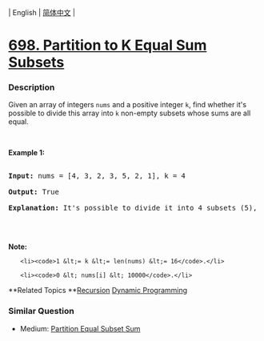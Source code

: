 | English | [简体中文](README.md) |

# [698. Partition to K Equal Sum Subsets](https://leetcode-cn.com/problems/partition-to-k-equal-sum-subsets)
 ### Description
<p>Given an array of integers <code>nums</code> and a positive integer <code>k</code>, find whether it&#39;s possible to divide this array into <code>k</code> non-empty subsets whose sums are all equal.</p>

<p>&nbsp;</p>

<p><b>Example 1:</b></p>

<pre>
<b>Input:</b> nums = [4, 3, 2, 3, 5, 2, 1], k = 4
<b>Output:</b> True
<b>Explanation:</b> It&#39;s possible to divide it into 4 subsets (5), (1, 4), (2,3), (2,3) with equal sums.
</pre>

<p>&nbsp;</p>

<p><b>Note:</b></p>

<ul>
	<li><code>1 &lt;= k &lt;= len(nums) &lt;= 16</code>.</li>
	<li><code>0 &lt; nums[i] &lt; 10000</code>.</li>
</ul>

**Related Topics	**[Recursion](https://leetcode-cn.com/tag/recursion) [Dynamic Programming](https://leetcode-cn.com/tag/dynamic-programming) 

### Similar Question
 - Medium:	[Partition Equal Subset Sum](https://leetcode-cn.com/problems/partition-equal-subset-sum) 
